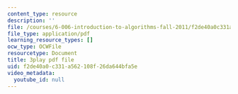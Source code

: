 ```yaml
---
content_type: resource
description: ''
file: /courses/6-006-introduction-to-algorithms-fall-2011/f2de40a0c331a562108f26da644bfa5e_BRO7mVIFt08.pdf
file_type: application/pdf
learning_resource_types: []
ocw_type: OCWFile
resourcetype: Document
title: 3play pdf file
uid: f2de40a0-c331-a562-108f-26da644bfa5e
video_metadata:
  youtube_id: null
---
```

